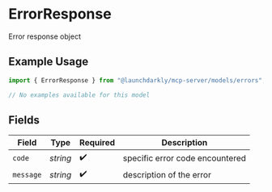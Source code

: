 # ErrorResponse

Error response object

## Example Usage

```typescript
import { ErrorResponse } from "@launchdarkly/mcp-server/models/errors";

// No examples available for this model
```

## Fields

| Field                           | Type                            | Required                        | Description                     |
| ------------------------------- | ------------------------------- | ------------------------------- | ------------------------------- |
| `code`                          | *string*                        | :heavy_check_mark:              | specific error code encountered |
| `message`                       | *string*                        | :heavy_check_mark:              | description of the error        |